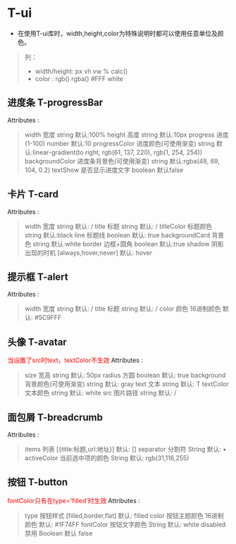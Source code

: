 # T-ui
 - 在使用T-ui库时，width,height,color为特殊说明时都可以使用任意单位及颜色。
 >列：
 > - width/height: px vh vw % calc()
 > - color : rgb() rgba() #FFF white

## 进度条 T-progressBar
Attributes :
>width 宽度 string  默认:100%
>height 高度 string 默认:10px
>progress 进度(1-100) number 默认:10
>progressColor 进度颜色(可使用渐变) string 默认:linear-gradient(to right, rgb(61, 137, 220), rgb(1, 254, 254))
>backgroundColor 进度条背景色(可使用渐变) string 默认:rgba(48, 69, 104, 0.2)
>textShow 是否显示进度文字 boolean 默认false


## 卡片 T-card
Attributes :
>width 宽度 string 默认: /
>title 标题 string 默认: /
>titleColor 标题颜色 string 默认:black
>line 标题线 boolean 默认: true
>backgroundCard 背景色 string 默认:white
>border 边框+圆角 boolean 默认:true
>shadow 阴影出现的时机 [always,hover,never] 默认: hover

## 提示框 T-alert
Attributes :
>width 宽度 string 默认: /
>title 标题 string 默认: /
>color 颜色 16进制颜色 默认: #5C9FFF

## 头像 T-avatar
<font color='red'>当设置了src时text，textColor不生效</font>
Attributes :
>size 宽高 string 默认: 50px
>radius 方圆 boolean 默认: true
>background 背景颜色(可使用渐变) string 默认: gray
>text 文本 string 默认: T
>textColor 文本颜色 string 默认: white
>src 图片路径 string 默认: / 

## 面包屑 T-breadcrumb
Attributes :
>items 列表 [{title:标题,url:地址}] 默认: [] 
>separator 分割符 String 默认: •
>activeColor 当前选中项的颜色 String 默认: rgb(31,116,255)

## 按钮 T-button
<font color='red'>fontColor只有在type='filled'时生效</font>
Attributes :
>type 按钮样式 [filled,border,flat] 默认: filled 
>color 按钮主题颜色 16进制颜色 默认: #1F74FF 
>fontColor 按钮文字颜色 String 默认: white
>disabled 禁用 Boolean 默认 false